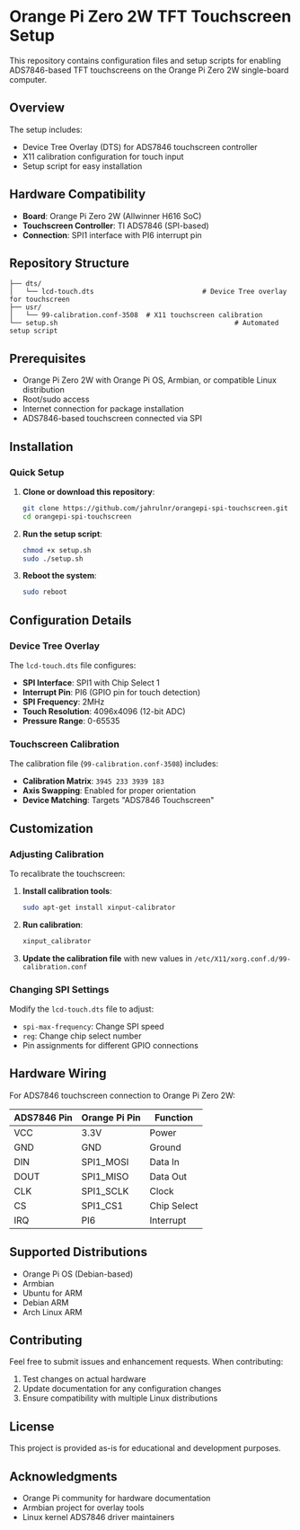 # Orange Pi Zero 2W TFT Touchscreen Setup

This repository contains configuration files and setup scripts for enabling ADS7846-based TFT touchscreens on the Orange Pi Zero 2W single-board computer.

## Overview

The setup includes:
- Device Tree Overlay (DTS) for ADS7846 touchscreen controller
- X11 calibration configuration for touch input
- Setup script for easy installation

## Hardware Compatibility

- **Board**: Orange Pi Zero 2W (Allwinner H616 SoC)
- **Touchscreen Controller**: TI ADS7846 (SPI-based)
- **Connection**: SPI1 interface with PI6 interrupt pin

## Repository Structure

```
├── dts/
│   └── lcd-touch.dts							# Device Tree overlay for touchscreen
├── usr/
│   └── 99-calibration.conf-3508  # X11 touchscreen calibration
└── setup.sh											# Automated setup script
```

## Prerequisites

- Orange Pi Zero 2W with Orange Pi OS, Armbian, or compatible Linux distribution
- Root/sudo access
- Internet connection for package installation
- ADS7846-based touchscreen connected via SPI

## Installation

### Quick Setup

1. **Clone or download this repository**:
   ```bash
   git clone https://github.com/jahrulnr/orangepi-spi-touchscreen.git
   cd orangepi-spi-touchscreen
   ```

2. **Run the setup script**:
   ```bash
   chmod +x setup.sh
   sudo ./setup.sh
   ```

3. **Reboot the system**:
   ```bash
   sudo reboot
   ```

## Configuration Details

### Device Tree Overlay

The `lcd-touch.dts` file configures:
- **SPI Interface**: SPI1 with Chip Select 1
- **Interrupt Pin**: PI6 (GPIO pin for touch detection)
- **SPI Frequency**: 2MHz
- **Touch Resolution**: 4096x4096 (12-bit ADC)
- **Pressure Range**: 0-65535

### Touchscreen Calibration

The calibration file (`99-calibration.conf-3508`) includes:
- **Calibration Matrix**: `3945 233 3939 183`
- **Axis Swapping**: Enabled for proper orientation
- **Device Matching**: Targets "ADS7846 Touchscreen"

## Customization

### Adjusting Calibration

To recalibrate the touchscreen:

1. **Install calibration tools**:
   ```bash
   sudo apt-get install xinput-calibrator
   ```

2. **Run calibration**:
   ```bash
   xinput_calibrator
   ```

3. **Update the calibration file** with new values in `/etc/X11/xorg.conf.d/99-calibration.conf`

### Changing SPI Settings

Modify the `lcd-touch.dts` file to adjust:
- `spi-max-frequency`: Change SPI speed
- `reg`: Change chip select number
- Pin assignments for different GPIO connections

## Hardware Wiring

For ADS7846 touchscreen connection to Orange Pi Zero 2W:

| ADS7846 Pin | Orange Pi Pin | Function |
|-------------|---------------|----------|
| VCC         | 3.3V          | Power    |
| GND         | GND           | Ground   |
| DIN         | SPI1_MOSI     | Data In  |
| DOUT        | SPI1_MISO     | Data Out |
| CLK         | SPI1_SCLK     | Clock    |
| CS          | SPI1_CS1      | Chip Select |
| IRQ         | PI6           | Interrupt |

## Supported Distributions

- Orange Pi OS (Debian-based)
- Armbian
- Ubuntu for ARM
- Debian ARM
- Arch Linux ARM

## Contributing

Feel free to submit issues and enhancement requests. When contributing:

1. Test changes on actual hardware
2. Update documentation for any configuration changes
3. Ensure compatibility with multiple Linux distributions

## License

This project is provided as-is for educational and development purposes.

## Acknowledgments

- Orange Pi community for hardware documentation
- Armbian project for overlay tools
- Linux kernel ADS7846 driver maintainers
